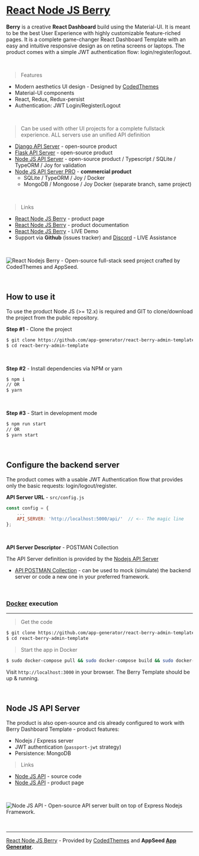# [React Node JS Berry](https://appseed.us/product/react-node-js-berry-dashboard) 

**Berry** is a creative **React Dashboard** build using the Material-UI. It is meant to be the best User Experience with highly customizable feature-riched pages. It is a complete game-changer React Dashboard Template with an easy and intuitive responsive design as on retina screens or laptops. The product comes with a simple JWT authentication flow: login/register/logout. 

<br />

> Features

- Modern aesthetics UI design - Designed by [CodedThemes](https://codedthemes.com/)
- Material-UI components
- React, Redux, Redux-persist
- Authentication: JWT Login/Register/Logout

<br />

> Can be used with other UI projects for a complete fullstack experience. ALL servers use an unified API definition  

- [Django API Server](https://github.com/app-generator/api-server-django) - open-source product
- [Flask API Server](https://github.com/app-generator/api-server-flask) - open-source product
- [Node JS API Server](https://github.com/app-generator/api-server-nodejs) - open-source product / Typescript / SQLite / TypeORM / Joy for validation
- [Node JS API Server PRO](https://github.com/app-generator/api-server-nodejs-pro) - **commercial product**
    - SQLite / TypeORM / Joy / Docker
    - MongoDB / Mongoose / Joy Docker (separate branch, same project)

<br />

> Links

- [React Node JS Berry](https://appseed.us/product/react-node-js-berry-dashboard) - product page
- [React Node JS Berry](https://docs.appseed.us/products/react/node-js-berry-dashboard) - product documentation
- [React Node JS Berry](https://react-node-js-berry-dashboard.appseed-srv1.com/) - LIVE Demo
- Support via **Github** (issues tracker) and [Discord](https://appseed.us/support) - LIVE Assistance 

<br >

![React Nodejs Berry - Open-source full-stack seed project crafted by CodedThemes and AppSeed.](https://user-images.githubusercontent.com/51070104/124934742-aa392300-e00d-11eb-83bf-28d8b8704ec8.png)

<br />

## How to use it

To use the product Node JS (>= 12.x) is required and GIT to clone/download the project from the public repository.

**Step #1** - Clone the project

```bash
$ git clone https://github.com/app-generator/react-berry-admin-template.git
$ cd react-berry-admin-template
```

<br >

**Step #2** - Install dependencies via NPM or yarn

```bash
$ npm i
// OR
$ yarn
```

<br />

**Step #3** - Start in development mode

```bash
$ npm run start 
// OR
$ yarn start
```

<br />

## Configure the backend server

The product comes with a usable JWT Authentication flow that provides only the basic requests: login/logout/register. 

**API Server URL** - `src/config.js` 

```javascript
const config = {
    ...
    API_SERVER: 'http://localhost:5000/api/'  // <-- The magic line
};
```

<br />

**API Server Descriptor** - POSTMAN Collection

The API Server definition is provided by the [Nodejs API Server](https://github.com/app-generator/api-server-nodejs)

- [API POSTMAN Collection](https://github.com/app-generator/api-server-nodejs/blob/master/media/api.postman_collection.json) - can be used to mock (simulate) the backend server or code a new one in your preferred framework. 

<br />

### [Docker](https://www.docker.com/) execution
---

> Get the code

```bash
$ git clone https://github.com/app-generator/react-berry-admin-template.git
$ cd react-berry-admin-template
```

> Start the app in Docker

```bash
$ sudo docker-compose pull && sudo docker-compose build && sudo docker-compose up -d
```

Visit `http://localhost:3000` in your browser. The Berry Template should be up & running.

<br />

## Node JS API Server

The product is also open-source and cis already configured to work with Berry Dashboard Template - product features:

- Nodejs / Express server
- JWT authentication (`passport-jwt` strategy)
- Persistence: MongoDB 

> Links

- [Node JS API](https://github.com/app-generator/api-server-nodejs) - source code
- [Node JS API](https://appseed.us/boilerplate-code) - product page

<br />

![Node JS API - Open-source API server built on top of Express Nodejs Framework.](https://user-images.githubusercontent.com/51070104/124934824-c210a700-e00d-11eb-9d01-e05bd8bfb608.png)

<br />

---
[React Node JS Berry](https://appseed.us/product/react-node-js-berry-dashboard) - Provided by [CodedThemes](https://codedthemes.com/) and **AppSeed [App Generator](https://appseed.us/app-generator)**.
